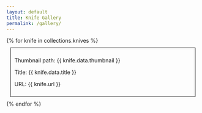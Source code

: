 ```yaml
---
layout: default
title: Knife Gallery
permalink: /gallery/
---
```


<div class="knife-grid">
  {% for knife in collections.knives %}
    <div style="border: 1px solid black; margin: 10px; padding: 10px;">
      <p>Thumbnail path: {{ knife.data.thumbnail }}</p>
      <p>Title: {{ knife.data.title }}</p>
      <p>URL: {{ knife.url }}</p>
    </div>
  {% endfor %}
</div>